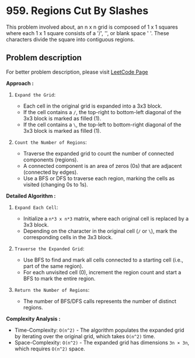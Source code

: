 # 959. Regions Cut By Slashes

This problem involved about, an n x n grid is composed of 1 x 1 squares where each 1 x 1 square consists of a '/', '\', or blank space ' '. These characters divide the square into contiguous regions.

## Problem description

For better problem description, please visit [LeetCode Page](https://leetcode.com/problems/regions-cut-by-slashes/description/)

**Approach :**<br/>

1. `Expand the Grid`:

    - Each cell in the original grid is expanded into a 3x3 block.
    - If the cell contains a `/`, the top-right to bottom-left diagonal of the 3x3 block is marked as filled (1).
    - If the cell contains a `\`, the top-left to bottom-right diagonal of the 3x3 block is marked as filled (1).

2. `Count the Number of Regions`:
    - Traverse the expanded grid to count the number of connected components (regions).
    - A connected component is an area of zeros (0s) that are adjacent (connected by edges).
    - Use a BFS or DFS to traverse each region, marking the cells as visited (changing 0s to 1s).

**Detailed Algorithm :**<br/>

1. `Expand Each Cell`:

    - Initialize a `n*3 x n*3` matrix, where each original cell is replaced by a 3x3 block.
    - Depending on the character in the original cell (`/` or `\`), mark the corresponding cells in the 3x3 block.

2. `Traverse the Expanded Grid`:

    - Use BFS to find and mark all cells connected to a starting cell (i.e., part of the same region).
    - For each unvisited cell (0), increment the region count and start a BFS to mark the entire region.

3. `Return the Number of Regions`:
    - The number of BFS/DFS calls represents the number of distinct regions.

**Complexity Analysis :**<br/>

-   Time-Complexity: `O(n^2)` - The algorithm populates the expanded grid by iterating over the original grid, which takes `O(n^2)` time.
-   Space-Complexity: `O(n^2)` - The expanded grid has dimensions `3n × 3n`, which requires `O(n^2)` space.
